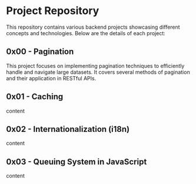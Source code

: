 # Project Repository

This repository contains various backend projects showcasing different concepts and technologies. Below are the details of each project:

## 0x00 - Pagination

This project focuses on implementing pagination techniques to efficiently handle and navigate large datasets. It covers several methods of pagination and their application in RESTful APIs.

## 0x01 - Caching

content

## 0x02 - Internationalization (i18n)

content

## 0x03 - Queuing System in JavaScript

content